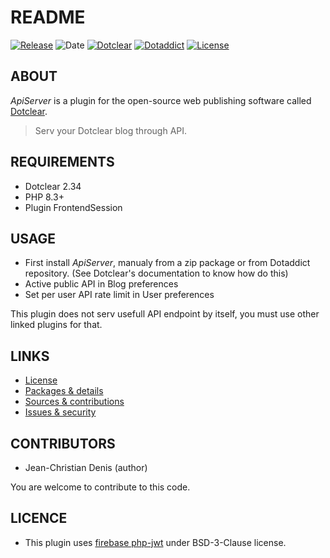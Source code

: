 # README

[![Release](https://img.shields.io/github/v/release/jcdenis/ApiServer?color=lightblue)](https://github.com/JcDenis/ApiServer/releases)
![Date](https://img.shields.io/github/release-date/jcdenis/ApiServer?color=red)
[![Dotclear](https://img.shields.io/badge/dotclear-v2.33-137bbb.svg)](https://fr.dotclear.org/download)
[![Dotaddict](https://img.shields.io/badge/dotaddict-official-9ac123.svg)](https://plugins.dotaddict.org/dc2/details/ApiServer)
[![License](https://img.shields.io/github/license/jcdenis/ApiServer?color=white)](https://github.com/JcDenis/ApiServer/blob/master/LICENSE)

## ABOUT

_ApiServer_ is a plugin for the open-source web publishing software called [Dotclear](https://www.dotclear.org).

> Serv your Dotclear blog through API.

## REQUIREMENTS

* Dotclear 2.34
* PHP 8.3+
* Plugin FrontendSession

## USAGE

* First install _ApiServer_, manualy from a zip package or from Dotaddict repository. (See Dotclear's documentation to know how do this)
* Active public API in Blog preferences
* Set per user API rate limit in User preferences

This plugin does not serv usefull API endpoint by itself, you must use other linked plugins for that.

## LINKS

* [License](https://github.com/JcDenis/ApiServer/blob/master/LICENSE)
* [Packages & details](https://github.com/JcDenis/ApiServer/releases)
* [Sources & contributions](https://github.com/JcDenis/ApiServer)
* [Issues & security](https://github.com/JcDenis/ApiServer/issues)

## CONTRIBUTORS

* Jean-Christian Denis (author)

You are welcome to contribute to this code.

## LICENCE

* This plugin uses [firebase php-jwt](https://github.com/firebase/php-jwt) under BSD-3-Clause license.

